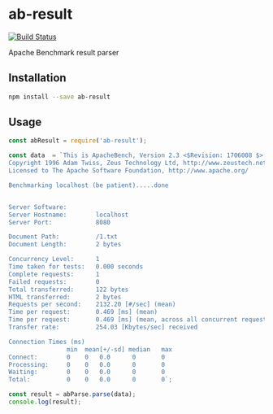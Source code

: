 # ab-result

[![Build Status](https://travis-ci.org/aquilax/ab-result.svg?branch=master)](https://travis-ci.org/aquilax/ab-result)

Apache Benchmark result parser

## Installation

```bash
npm install --save ab-result
```

## Usage

```js
const abResult = require('ab-result');

const data  = `This is ApacheBench, Version 2.3 <$Revision: 1706008 $>
Copyright 1996 Adam Twiss, Zeus Technology Ltd, http://www.zeustech.net/
Licensed to The Apache Software Foundation, http://www.apache.org/

Benchmarking localhost (be patient).....done


Server Software:
Server Hostname:        localhost
Server Port:            8080

Document Path:          /1.txt
Document Length:        2 bytes

Concurrency Level:      1
Time taken for tests:   0.000 seconds
Complete requests:      1
Failed requests:        0
Total transferred:      122 bytes
HTML transferred:       2 bytes
Requests per second:    2132.20 [#/sec] (mean)
Time per request:       0.469 [ms] (mean)
Time per request:       0.469 [ms] (mean, across all concurrent requests)
Transfer rate:          254.03 [Kbytes/sec] received

Connection Times (ms)
                min  mean[+/-sd] median   max
Connect:        0    0   0.0      0       0
Processing:     0    0   0.0      0       0
Waiting:        0    0   0.0      0       0
Total:          0    0   0.0      0       0`;

const result = abParse.parse(data);
console.log(result);
```
